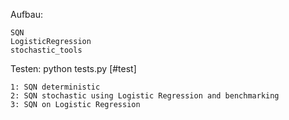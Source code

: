 

Aufbau:

	SQN
	LogisticRegression
	stochastic_tools

Testen:
	python tests.py [#test]
	
	1: SQN deterministic
	2: SQN stochastic using Logistic Regression and benchmarking
	3: SQN on Logistic Regression